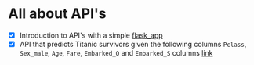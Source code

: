 # All about API's

- [x] Introduction to API's with a simple [flask_app](https://github.com/Akawi85/APIs/tree/main/basic_flask_app)
- [x] API that predicts Titanic survivors given the following columns `Pclass`, `Sex_male`, `Age`, `Fare`, `Embarked_Q` and `Embarked_S` columns [link](https://github.com/Akawi85/APIs/tree/main/prediction_api)